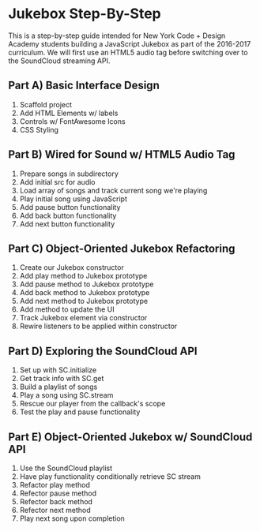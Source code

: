 # Jukebox Step-By-Step

This is a step-by-step guide intended for New York Code + Design Academy students building a JavaScript Jukebox as part of the 2016-2017 curriculum.  We will first use an HTML5 audio tag before switching over to the SoundCloud streaming API.

## Part A) Basic Interface Design

1. Scaffold project
1. Add HTML Elements w/ labels
1. Controls w/ FontAwesome Icons
1. CSS Styling

## Part B) Wired for Sound w/ HTML5 Audio Tag

1. Prepare songs in subdirectory
1. Add initial src for audio
1. Load array of songs and track current song we're playing
1. Play initial song using JavaScript
1. Add pause button functionality
1. Add back button functionality
1. Add next button functionality

## Part C) Object-Oriented Jukebox Refactoring

1. Create our Jukebox constructor
1. Add play method to Jukebox prototype
1. Add pause method to Jukebox prototype
1. Add back method to Jukebox prototype
1. Add next method to Jukebox prototype
1. Add method to update the UI
1. Track Jukebox element via constructor
1. Rewire listeners to be applied within constructor

## Part D) Exploring the SoundCloud API

1. Set up with SC.initialize
1. Get track info with SC.get
1. Build a playlist of songs
1. Play a song using SC.stream
1. Rescue our player from the callback's scope
1. Test the play and pause functionality

## Part E) Object-Oriented Jukebox w/ SoundCloud API

1. Use the SoundCloud playlist
1. Have play functionality conditionally retrieve SC stream
1. Refactor play method
1. Refector pause method
1. Refector back method
1. Refector next method
1. Play next song upon completion